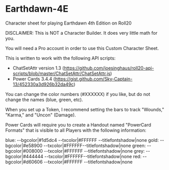 # Earthdawn-4E
Character sheet for playing Earthdawn 4th Edition on Roll20

DISCLAIMER: This is NOT a Character Builder.  It does very little math for you.

You will need a Pro account in order to use this Custom Character Sheet.

This is written to work with the following API scripts:
- ChatSetAttr version 1.3 (https://github.com/joesinghaus/roll20-api-scripts/blob/master/ChatSetAttr/ChatSetAttr.js)
- Power Cards 3.4.4 (https://gist.github.com/Sky-Captain-13/452330a3d926b32da49c)

You can change the color numbers (#XXXXXX) if you like, but do not change the names (blue, green, etc).

When you set up a Token, I recommend setting the bars to track "Wounds," "Karma," and "Uncon" (Damage).

Power Cards will require you to create a Handout named "PowerCard Formats" that is visible to all Players with the following information:

blue: --bgcolor|#1d5dc4 --txcolor|#FFFFFF --titlefontshadow|none
gold: --bgcolor|#e58900 --txcolor|#FFFFFF--titlefontshadow|none
green: --bgcolor|#008000 --txcolor|#FFFFFF --titlefontshadow|none
grey: --bgcolor|#444444 --txcolor|#FFFFFF--titlefontshadow|none
red: --bgcolor|#d60606 --txcolor|#FFFFFF --titlefontshadow|none


